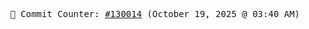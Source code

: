 <p align="center">
    <samp>
        📮 Commit Counter: <a href="https://github.com/Javascript-void0/Javascript-void0/commits/main">#130014</a> (October 19, 2025 @ 03:40 AM)
    </samp>
</p>